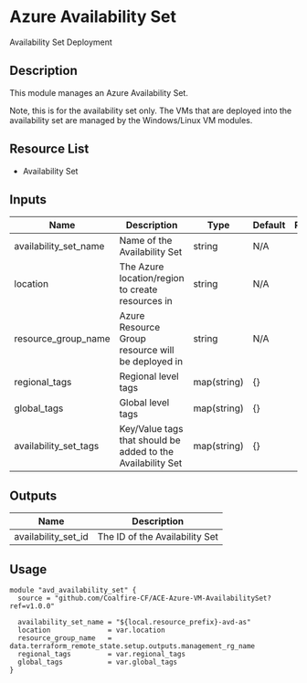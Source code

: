 # Azure Availability Set

Availability Set Deployment

## Description

This module manages an Azure Availability Set.

Note, this is for the availability set only. The VMs that are deployed into the availability set are managed by the Windows/Linux VM modules.

## Resource List

- Availability Set

## Inputs

| Name | Description | Type | Default | Required |
|------|-------------|------|---------|:-----:|
| availability_set_name | Name of the Availability Set | string | N/A | yes |
| location | The Azure location/region to create resources in | string | N/A | yes |
| resource_group_name | Azure Resource Group resource will be deployed in | string | N/A | yes |
| regional_tags | Regional level tags | map(string) | {} | yes |
| global_tags | Global level tags | map(string) | {} | yes |
| availability_set_tags | Key/Value tags that should be added to the Availability Set | map(string) | {} | no |

## Outputs

| Name | Description |
|------|-------------|
| availability_set_id | The ID of the Availability Set |

## Usage

```hcl
module "avd_availability_set" {
  source = "github.com/Coalfire-CF/ACE-Azure-VM-AvailabilitySet?ref=v1.0.0"

  availability_set_name = "${local.resource_prefix}-avd-as"
  location              = var.location
  resource_group_name   = data.terraform_remote_state.setup.outputs.management_rg_name
  regional_tags         = var.regional_tags
  global_tags           = var.global_tags
}
```
